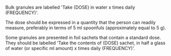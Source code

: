 Bulk granules are labelled 'Take (DOSE) in water x times daily (FREQUENCY)'.

The dose should be expressed in a quantity that the person can readily measure, preferably in terms of 5 ml spoonfuls (approximately equal to 5 g).

Some granules are presented in foil sachets that contain a standard dose. They should be labelled 'Take the contents of (DOSE) sachet, in half a glass of water (or specific ml amount) x times daily (FREQUENCY)'.
